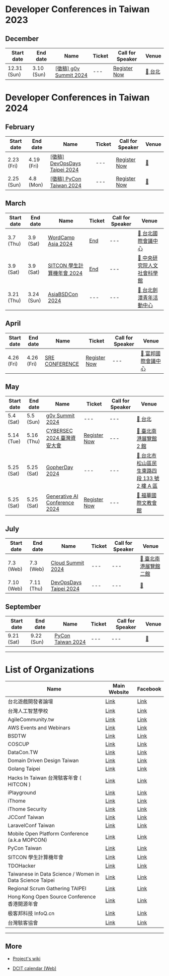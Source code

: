 # Developer Conferences in Taiwan 2023

## December

| Start date | End date | Name | Ticket | Call for Speaker | Venue |
| ---------- | -------- | ---- | ------ | ---------------- | ----- |
| 12.31 (Sun) | 3.10 (Sun) | [[徵稿] g0v Summit 2024](https://summit2024.g0v.tw/) | --- | [Register Now](https://summit2024.g0v.tw/brd/2024/) | [🛵 台北](https://maps.google.com/?q=%E5%8F%B0%E5%8C%97) |

# Developer Conferences in Taiwan 2024

## February

| Start date | End date | Name | Ticket | Call for Speaker | Venue |
| ---------- | -------- | ---- | ------ | ---------------- | ----- |
| 2.23 (Fri) | 4.19 (Fri) | [[徵稿] DevOpsDays Taipei 2024](https://devopsdays.tw/) | --- | [Register Now](https://r.itho.me/DevOpsDays24CFP) | [🛵 ](https://maps.google.com/?q=) |
| 2.25 (Sun) | 4.8 (Mon) | [[徵稿] PyCon Taiwan 2024](https://tw.pycon.org/2024) | --- | [Register Now](https://tw.pycon.org/2024/zh-hant/speaking/cfp) | [🛵 ](https://maps.google.com/?q=) |

## March

| Start date | End date | Name | Ticket | Call for Speaker | Venue |
| ---------- | -------- | ---- | ------ | ---------------- | ----- |
| 3.7 (Thu) | 3.9 (Sat) | [WordCamp Asia 2024](https://asia.wordcamp.org/2024/) | [End](https://asia.wordcamp.org/2024/tickets/) | --- | [🛵 台北國際會議中心](https://maps.google.com/?q=%E5%8F%B0%E5%8C%97%E5%9C%8B%E9%9A%9B%E6%9C%83%E8%AD%B0%E4%B8%AD%E5%BF%83) |
| 3.9 (Sat) | 3.9 (Sat) | [SITCON 學生計算機年會 2024](https://sitcon.org/) | [End](https://sitcon.kktix.cc/events/sitcon2024) | --- | [🛵 中央研究院人文社會科學館](https://maps.google.com/?q=%E4%B8%AD%E5%A4%AE%E7%A0%94%E7%A9%B6%E9%99%A2%E4%BA%BA%E6%96%87%E7%A4%BE%E6%9C%83%E7%A7%91%E5%AD%B8%E9%A4%A8) |
| 3.21 (Thu) | 3.24 (Sun) | [AsiaBSDCon 2024](https://2024.asiabsdcon.org/index.html.en) | --- | --- | [🛵 台北劍潭青年活動中心](https://maps.google.com/?q=%E5%8F%B0%E5%8C%97%E5%8A%8D%E6%BD%AD%E9%9D%92%E5%B9%B4%E6%B4%BB%E5%8B%95%E4%B8%AD%E5%BF%83) |

## April

| Start date | End date | Name | Ticket | Call for Speaker | Venue |
| ---------- | -------- | ---- | ------ | ---------------- | ----- |
| 4.26 (Fri) | 4.26 (Fri) | [SRE CONFERENCE](https://sre.ithome.com.tw/2024) | [Register Now](https://sre.ithome.com.tw/2024/#ticket) | --- | [🛵 富邦國際會議中心](https://maps.google.com/?q=%E5%AF%8C%E9%82%A6%E5%9C%8B%E9%9A%9B%E6%9C%83%E8%AD%B0%E4%B8%AD%E5%BF%83) |

## May

| Start date | End date | Name | Ticket | Call for Speaker | Venue |
| ---------- | -------- | ---- | ------ | ---------------- | ----- |
| 5.4 (Sat) | 5.5 (Sun) | [g0v Summit 2024](https://summit2024.g0v.tw/) | --- | --- | [🛵 台北](https://maps.google.com/?q=%E5%8F%B0%E5%8C%97) |
| 5.14 (Tue) | 5.16 (Thu) | [CYBERSEC 2024 臺灣資安大會](https://cybersec.ithome.com.tw) | [Register Now](https://signupcybersec.ithome.com.tw/signup/2024) | --- | [🛵 臺北南港展覽館 2 館](https://maps.google.com/?q=%E8%87%BA%E5%8C%97%E5%8D%97%E6%B8%AF%E5%B1%95%E8%A6%BD%E9%A4%A8%202%20%E9%A4%A8) |
| 5.25 (Sat) | 5.25 (Sat) | [GopherDay 2024](https://gopherday.golang.tw/) | --- | --- | [🛵 台北市松山區民生東路四段 133 號 2 樓 A 區](https://maps.google.com/?q=%E5%8F%B0%E5%8C%97%E5%B8%82%E6%9D%BE%E5%B1%B1%E5%8D%80%E6%B0%91%E7%94%9F%E6%9D%B1%E8%B7%AF%E5%9B%9B%E6%AE%B5%20133%20%E8%99%9F%202%20%E6%A8%93%20A%20%E5%8D%80) |
| 5.25 (Sat) | 5.25 (Sat) | [Generative AI Conference 2024](https://2024.gaiconf.com/) | [Register Now](https://blindegg.kktix.cc/events/2024gaiconf) | --- | [🛵 福華國際文教會館](https://maps.google.com/?q=%E7%A6%8F%E8%8F%AF%E5%9C%8B%E9%9A%9B%E6%96%87%E6%95%99%E6%9C%83%E9%A4%A8) |

## July

| Start date | End date | Name | Ticket | Call for Speaker | Venue |
| ---------- | -------- | ---- | ------ | ---------------- | ----- |
| 7.3 (Web) | 7.3 (Web) | [Cloud Summit 2024](https://event.ithome.com.tw/live/tcescfs24/index.html) | --- | --- | [🛵 臺北南港展覽館二館](https://maps.google.com/?q=%E8%87%BA%E5%8C%97%E5%8D%97%E6%B8%AF%E5%B1%95%E8%A6%BD%E9%A4%A8%E4%BA%8C%E9%A4%A8) |
| 7.10 (Web) | 7.11 (Thu) | [DevOpsDays Taipei 2024](https://devopsdays.tw/) | --- | --- | [🛵 ](https://maps.google.com/?q=) |

## September

| Start date | End date | Name | Ticket | Call for Speaker | Venue |
| ---------- | -------- | ---- | ------ | ---------------- | ----- |
| 9.21 (Sat) | 9.22 (Sun) | [PyCon Taiwan 2024](https://tw.pycon.org/2024) | --- | --- | [🛵 ](https://maps.google.com/?q=) |

---

# List of Organizations

| Name | Main Website | Facebook |
| ---- | ------------ | -------- |
| 台北遊戲開發者論壇 | [Link](https://tgdf.tw/) | [Link](https://www.facebook.com/TGDF.Official/) |
| 台灣人工智慧學校 | [Link](https://aiacademy.tw/) | [Link](https://www.facebook.com/aiacademy.tw/) |
| AgileCommunity.tw | [Link](https://agilecommunity.tw/) | [Link](https://www.facebook.com/AgileCommunity.tw/) |
| AWS Events and Webinars | [Link](https://aws.amazon.com/events) | [Link](https://www.facebook.com/amazonwebservices) |
| BSDTW | [Link](https://bsdtw.org/) | [Link](https://www.facebook.com/BSDTW/) |
| COSCUP | [Link](https://coscup.org/) | [Link](https://www.facebook.com/coscup/) |
| DataCon.TW | [Link](https://datacon.tw/) | [Link](https://zh-tw.facebook.com/datacon.tw/) |
| Domain Driven Design Taiwan | [Link](https://www.ddd-tw.com/) | [Link](https://www.facebook.com/DDDCommunity.tw/) |
| Golang Taipei | [Link](https://www.meetup.com/golang-taipei-meetup) | [Link](https://www.facebook.com/groups/269001993248363) |
| Hacks In Taiwan 台灣駭客年會 ( HITCON ) | [Link](https://hitcon.org/) | [Link](https://www.facebook.com/HITCON) |
| iPlayground | [Link](https://iplayground.io/) | [Link](https://www.facebook.com/theiPlayground) |
| iThome | [Link](https://www.ithome.com.tw/) | [Link](https://zh-tw.facebook.com/ithomeonline) |
| iThome Security | [Link](https://www.ithome.com.tw/) | [Link](https://zh-tw.facebook.com/ithomecyber) |
| JCConf Taiwan | [Link](https://jcconf.tw/) | [Link](https://www.facebook.com/jcconf/) |
| LaravelConf Taiwan | [Link](https://laravelconf.tw/) | [Link](https://zh-tw.facebook.com/laravelconftw/) |
| Mobile Open Platform Conference (a.k.a MOPCON) | [Link](https://mopcon.org/) | [Link](https://zh-tw.facebook.com/mopcon/) |
| PyCon Taiwan | [Link](https://tw.pycon.org/) | [Link](https://zh-tw.facebook.com/pycontw/) |
| SITCON 學生計算機年會 | [Link](https://sitcon.org/) | [Link](https://sitcon.org/fb) |
| TDOHacker | [Link](http://tdohacker.org/) | [Link](https://www.facebook.com/tdohacker) |
| Taiwanese in Data Science / Women in Data Science Taipei | [Link](https://www.widstaipei.org/) | [Link](https://www.facebook.com/TWiDataScience/) |
| Regional Scrum Gathering TAIPEI | [Link](https://rsg.taipei/) | [Link](https://www.facebook.com/rsgtaipei) |
| Hong Kong Open Source Conference 香港開源年會 | [Link](https://hkoscon.org/) | [Link](https://www.facebook.com/hkoscon/) |
| 极客邦科技 InfoQ.cn | [Link](https://www.infoq.cn/) | [Link](https://weibo.com/p/1006061746173800/hom) |
| 台灣駭客協會 | [Link](https://hacker.org.tw/) | [Link](https://www.facebook.com/HackersInTaiwan) |

---

## More


 - [Project's wiki](https://github.com/IvanWei/developer-conferences-in-taiwan/wiki)
    
 - [DCIT calendar (Web)](https://dcit.ivanwei.co/)
    

